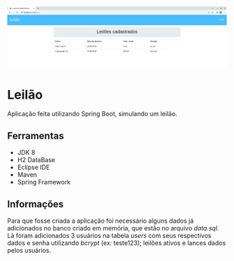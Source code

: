 <img src="https://github.com/maylajamile/github-images/blob/041414446d872b86a4a95f58696d7142d7b2046f/image7.png" alt="Imagem da aplicação">
<h1>Leilão</h1>
<p>Aplicação feita utilizando Spring Boot, simulando um leilão.</p>

## Ferramentas
- JDK 8
- H2 DataBase
- Eclipse IDE
- Maven
- Spring Framework

## Informações

<p>Para que fosse criada a aplicação foi necessário alguns dados já adicionados no banco criado em memória, que estão no arquivo <em>data.sql</em>. Lá foram adicionados 3 usuários na tabela <em>users</em> com seus respectivos dados e senha utilizando <em>bcrypt</em> (ex: teste123); leilões ativos e lances dados pelos usuários.</p>

